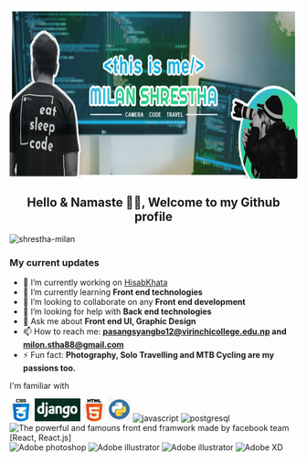 <img align="center" src="/static/images/cover.png" alt="shrestha-milan" height="300" width="100%" />

<h2 align="center">Hello & Namaste 👋🙏, Welcome to my Github profile</h2>
<span><img src="https://komarev.com/ghpvc/?username=shrestha-milan" alt="shrestha-milan"></span>

<h3>My current updates</h3>

- 🔭 I’m currently working on [HisabKhata](https://github.com/shrestha-milan/Hisab-Khata)
- 🌱 I’m currently learning **Front end technologies**
- 👯 I’m looking to collaborate on any **Front end development**
- 🤔 I’m looking for help with **Back end technologies**
- 💬 Ask me about **Front end UI, Graphic Design**
- 📫 How to reach me:  **pasangsyangbo12@virinchicollege.edu.np and milon.stha88@gmail.com**
- ⚡ Fun fact: **Photography, Solo Travelling and MTB Cycling are my passions too.**


<p>I'm familiar with</p>
<p align="left"><img src="/static/icons/css.png" alt="CSS" width="40" height="40"/> <img src="/static/icons/django-logo.png" alt="python django framework" width="80" height="40"/> <img src="/static/icons/html-5.png" alt="HTML 5" width="40" height="40"/> <img src="/static/icons/python-logo.png" alt="the prowerful scripting language Python" width="40" height="40"/> <img src="https://devicons.github.io/devicon/devicon.git/icons/javascript/javascript-original.svg" alt="javascript" width="40" height="40"/> <img src="https://cdn.jsdelivr.net/gh/devicons/devicon@v2.11.0/devicon.min.css" alt="postgresql" width="40" height="40"/> <img src="https://cdn.jsdelivr.net/gh/devicons/devicon@v2.11.0/devicon.min.css" alt="The powerful and famouns front end framwork made by facebook team [React, React.js]" width="40" height="40"/> <img src="https://cdn.jsdelivr.net/gh/devicons/devicon@v2.11.0/devicon.min.css" alt="Adobe photoshop" width="40" height="40"/> <img src="https://cdn.jsdelivr.net/gh/devicons/devicon@v2.11.0/devicon.min.css" alt="Adobe illustrator" width="40" height="40"/> <img src="https://cdn.jsdelivr.net/gh/devicons/devicon@v2.11.0/devicon.min.css" alt="Adobe illustrator" width="40" height="40"/> <img src="https://cdn.jsdelivr.net/gh/devicons/devicon@v2.11.0/devicon.min.css" alt="Adobe XD" width="40" height="40"/>